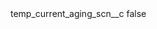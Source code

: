 <?xml version="1.0" encoding="UTF-8"?>
<CustomMetadata xmlns="http://soap.sforce.com/2006/04/metadata">
    <label>temp_current_aging_scn__c</label>
    <protected>false</protected>
</CustomMetadata>
